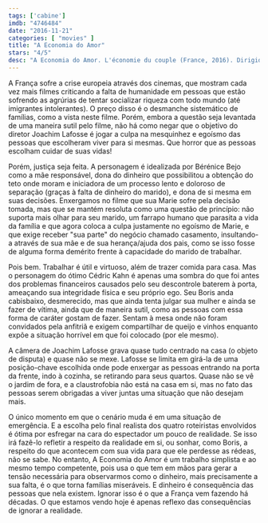 ```yaml
---
tags: ['cabine']
imdb: "4746484"
date: "2016-11-21"
categories: [ "movies" ]
title: "A Economia do Amor"
stars: "4/5"
desc: "A Economia do Amor. L'économie du couple (France, 2016). Dirigido por Joachim Lafosse. Escrito por Fanny Burdino, Joachim Lafosse, Mazarine Pingeot, Thomas van Zuylen. Com Bérénice Bejo (Marie Barrault), Cédric Kahn (Boris Marker), Marthe Keller (dite Babou Christine), Jade Soentjens (Jade Marker), Margaux Soentjens (Margaux Marker), Francesco Italiano (Ami soirée), Tibo Vandenborre (Ami soirée), Catherine Salée (Amie soirée), Ariane Rousseau (Amie soirée)."
---
```

A França sofre a crise europeia através dos cinemas, que mostram cada vez mais filmes criticando a falta de humanidade em pessoas que estão sofrendo as agrúrias de tentar socializar riqueza com todo mundo (até imigrantes intolerantes). O preço disso é o desmanche sistemático de famílias, como a vista neste filme. Porém, embora a questão seja levantada de uma maneira sutil pelo filme, não há como negar que o objetivo do diretor Joachim Lafosse é jogar a culpa na mesquinhez e egoísmo das pessoas que escolheram viver para si mesmas. Que horror que as pessoas escolham cuidar de suas vidas!

Porém, justiça seja feita. A personagem é idealizada por Bérénice Bejo como a mãe responsável, dona do dinheiro que possibilitou a obtenção do teto onde moram e iniciadora de um processo lento e doloroso de separação (graças à falta de dinheiro do marido), e dona de si mesma em suas decisões. Enxergamos no filme que sua Marie sofre pela decisão tomada, mas que se mantém resoluta como uma questão de princípio: não suporta mais olhar para seu marido, um farrapo humano que parasita a vida da família e que agora coloca a culpa justamente no egoísmo de Marie, e que exige receber "sua parte" do negócio chamado casamento, insultando-a através de sua mãe e de sua herança/ajuda dos pais, como se isso fosse de alguma forma demérito frente à capacidade do marido de trabalhar.

Pois bem. Trabalhar é útil e virtuoso, além de trazer comida para casa. Mas o personagem do ótimo Cédric Kahn é apenas uma sombra do que foi antes dos problemas financeiros causados pelo seu descontrole baterem à porta, ameaçando sua integridade física e seu próprio ego. Seu Boris anda cabisbaixo, desmerecido, mas que ainda tenta julgar sua mulher e ainda se fazer de vítima, ainda que de maneira sutil, como as pessoas com essa forma de caráter gostam de fazer. Sentam à mesa onde não foram convidados pela anfitriã e exigem compartilhar de queijo e vinhos enquanto expõe a situação horrível em que foi colocado (por ele mesmo).

A câmera de Joachim Lafosse grava quase tudo centrado na casa (o objeto de disputa) e quase não se mexe. Lafosse se limita em girá-la de uma posição-chave escolhida onde pode enxergar as pessoas entrando na porta da frente, indo à cozinha, se retirando para seus quartos. Quase não se vê o jardim de fora, e a claustrofobia não está na casa em si, mas no fato das pessoas serem obrigadas a viver juntas uma situação que não desejam mais.

O único momento em que o cenário muda é em uma situação de emergência. E a escolha pelo final realista dos quatro roteiristas envolvidos é ótima por esfregar na cara do espectador um pouco de realidade. Se isso irá fazê-lo refletir a respeito da realidade em si, ou sonhar, como Boris, a respeito do que acontecem com sua vida para que ele perdesse as rédeas, não se sabe. No entanto, A Economia do Amor é um trabalho simplista e ao mesmo tempo competente, pois usa o que tem em mãos para gerar a tensão necessária para observarmos como o dinheiro, mais precisamente a sua falta, é o que torna famílias miseráveis. E dinheiro é consequência das pessoas que nela existem. Ignorar isso é o que a França vem fazendo há décadas. O que estamos vendo hoje é apenas reflexo das consequências de ignorar a realidade.
